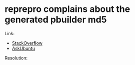 # reprepro complains about the generated pbuilder md5

Link:
* [StackOverflow](http://stackoverflow.com/questions/21563872/reprepro-complains-about-the-generated-pbuilder-debian-tar-gz-archive-md5)
* [AskUbuntu](http://askubuntu.com/questions/189926/how-can-i-prevent-dpkg-buildpackage-from-modifying-the-modification-date-of-the)

Resolution:


